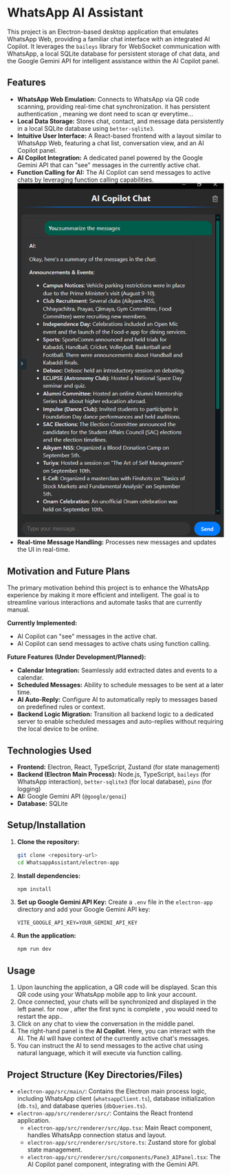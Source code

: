 # WhatsApp AI Assistant

This project is an Electron-based desktop application that emulates WhatsApp Web, providing a familiar chat interface with an integrated AI Copilot. It leverages the `baileys` library for WebSocket communication with WhatsApp, a local SQLite database for persistent storage of chat data, and the Google Gemini API for intelligent assistance within the AI Copilot panel.

## Features

*   **WhatsApp Web Emulation:** Connects to WhatsApp via QR code scanning, providing real-time chat synchronization. it has persistent authentication , meaning we dont need to scan qr everytime...
*   **Local Data Storage:** Stores chat, contact, and message data persistently in a local SQLite database using `better-sqlite3`.
*   **Intuitive User Interface:** A React-based frontend with a layout similar to WhatsApp Web, featuring a chat list, conversation view, and an AI Copilot panel.
*   **AI Copilot Integration:** A dedicated panel powered by the Google Gemini API that can "see" messages in the currently active chat.
*   **Function Calling for AI:** The AI Copilot can send messages to active chats by leveraging function calling capabilities.
![AI Copilot in action - the third panel of this app ](copilot.png)
*   **Real-time Message Handling:** Processes new messages and updates the UI in real-time.

## Motivation and Future Plans

The primary motivation behind this project is to enhance the WhatsApp experience by making it more efficient and intelligent. The goal is to streamline various interactions and automate tasks that are currently manual.

**Currently Implemented:**

*   AI Copilot can "see" messages in the active chat.
*   AI Copilot can send messages to active chats using function calling.

**Future Features (Under Development/Planned):**

*   **Calendar Integration:** Seamlessly add extracted dates and events to a calendar.
*   **Scheduled Messages:** Ability to schedule messages to be sent at a later time.
*   **AI Auto-Reply:** Configure AI to automatically reply to messages based on predefined rules or context.
*   **Backend Logic Migration:** Transition all backend logic to a dedicated server to enable scheduled messages and auto-replies without requiring the local device to be online.

## Technologies Used

*   **Frontend:** Electron, React, TypeScript, Zustand (for state management)
*   **Backend (Electron Main Process):** Node.js, TypeScript, `baileys` (for WhatsApp interaction), `better-sqlite3` (for local database), `pino` (for logging)
*   **AI:** Google Gemini API (`@google/genai`)
*   **Database:** SQLite

## Setup/Installation

1.  **Clone the repository:**
    ```bash
    git clone <repository-url>
    cd WhatsappAssistant/electron-app
    ```
2.  **Install dependencies:**
    ```bash
    npm install
    ```
3.  **Set up Google Gemini API Key:**
    Create a `.env` file in the `electron-app` directory and add your Google Gemini API key:
    ```
    VITE_GOOGLE_API_KEY=YOUR_GEMINI_API_KEY
    ```
4.  **Run the application:**
    ```bash
    npm run dev
    ```

## Usage

1.  Upon launching the application, a QR code will be displayed. Scan this QR code using your WhatsApp mobile app to link your account.
2.  Once connected, your chats will be synchronized and displayed in the left panel. for now , after the first sync is complete , you would need to restart the app..
3.  Click on any chat to view the conversation in the middle panel.
4.  The right-hand panel is the **AI Copilot**. Here, you can interact with the AI. The AI will have context of the currently active chat's messages.
5.  You can instruct the AI to send messages to the active chat using natural language, which it will execute via function calling.

## Project Structure (Key Directories/Files)

*   `electron-app/src/main/`: Contains the Electron main process logic, including WhatsApp client (`whatsappClient.ts`), database initialization (`db.ts`), and database queries (`dbQueries.ts`).
*   `electron-app/src/renderer/src/`: Contains the React frontend application.
    *   `electron-app/src/renderer/src/App.tsx`: Main React component, handles WhatsApp connection status and layout.
    *   `electron-app/src/renderer/src/store.ts`: Zustand store for global state management.
    *   `electron-app/src/renderer/src/components/Pane3_AIPanel.tsx`: The AI Copilot panel component, integrating with the Gemini API.
